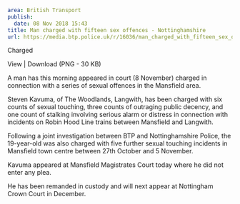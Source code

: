 ```yaml
area: British Transport
publish:
  date: 08 Nov 2018 15:43
title: Man charged with fifteen sex offences - Nottinghamshire
url: https://media.btp.police.uk/r/16036/man_charged_with_fifteen_sex_offences_-_nottingha
```

Charged

View | Download (PNG - 30 KB)

A man has this morning appeared in court (8 November) charged in connection with a series of sexual offences in the Mansfield area.

Steven Kavuma, of The Woodlands, Langwith, has been charged with six counts of sexual touching, three counts of outraging public decency, and one count of stalking involving serious alarm or distress in connection with incidents on Robin Hood Line trains between Mansfield and Langwith.

Following a joint investigation between BTP and Nottinghamshire Police, the 19-year-old was also charged with five further sexual touching incidents in Mansfield town centre between 27th October and 5 November.

Kavuma appeared at Mansfield Magistrates Court today where he did not enter any plea.

He has been remanded in custody and will next appear at Nottingham Crown Court in December.
